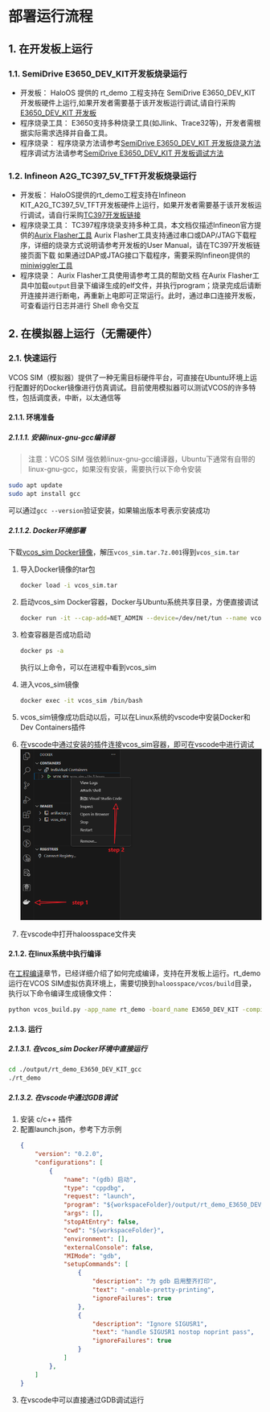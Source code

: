 # 部署运行流程
## 1. 在开发板上运行
### 1.1. SemiDrive E3650_DEV_KIT开发板烧录运行
- 开发板：
  HaloOS 提供的 rt_demo 工程支持在 SemiDrive E3650_DEV_KIT 开发板硬件上运行,如果开发者需要基于该开发板运行调试,请自行采购 [E3650_DEV_KIT 开发板](https://support.semidrive.com/product/detail/22)
- 程序烧录工具：
  E3650支持多种烧录工具(如Jlink、Trace32等)，开发者需根据实际需求选择并自备工具。
- 程序烧录：
  程序烧录方法请参考[SemiDrive E3650_DEV_KIT 开发板烧录方法](https://gitee.com/haloos/vcos_vendor_semidrive/blob/master/docs/SemiDrive%20E3650_DEV_KIT%20%E5%BC%80%E5%8F%91%E6%9D%BF%E7%83%A7%E5%BD%95%E6%96%B9%E6%B3%95.md)
  程序调试方法请参考[SemiDrive E3650_DEV_KIT 开发板调试方法](https://gitee.com/haloos/vcos_vendor_semidrive/blob/master/docs/SemiDrive%20E3650_DEV_KIT%20%E5%BC%80%E5%8F%91%E6%9D%BF%E8%B0%83%E8%AF%95%E6%96%B9%E6%B3%95.md)

### 1.2. Infineon A2G_TC397_5V_TFT开发板烧录运行
- 开发板：
  HaloOS提供的rt_demo工程支持在Infineon KIT_A2G_TC397_5V_TFT开发板硬件上运行，如果开发者需要基于该开发板运行调试，请自行采购[TC397开发板链接](https://www.infineon.com/cms/en/product/evaluation-boards/kit_a2g_tc397_5v_tft/)
- 程序烧录工具：
  TC397程序烧录支持多种工具，本文档仅描述Infineon官方提供的[Aurix Flasher工具](https://softwaretools.infineon.com/tools/com.ifx.tb.tool.aurixflashersoftwaretool)
  Aurix Flasher工具支持通过串口或DAP/JTAG下载程序，详细的烧录方式说明请参考开发板的User Manual，请在TC397开发板链接页面下载
  如果通过DAP或JTAG接口下载程序，需要采购Infineon提供的[miniwiggler工具](https://www.infineon.com/cms/en/product/evaluation-boards/kit_dap_miniwiggler_usb/)
- 程序烧录：
  Aurix Flasher工具使用请参考工具的帮助文档
  在Aurix Flasher工具中加载`output`目录下编译生成的elf文件，并执行program；烧录完成后请断开连接并进行断电，再重新上电即可正常运行。此时，通过串口连接开发板，可查看运行日志并进行 Shell 命令交互

## 2. 在模拟器上运行（无需硬件）
### 2.1. 快速运行
VCOS SIM（模拟器）提供了一种无需目标硬件平台，可直接在Ubuntu环境上运行配置好的Docker镜像进行仿真调试。目前使用模拟器可以测试VCOS的许多特性，包括调度表，中断，以太通信等
#### 2.1.1. 环境准备
##### 2.1.1.1. 安装linux-gnu-gcc编译器
> 注意：VCOS SIM 强依赖linux-gnu-gcc编译器，Ubuntu下通常有自带的linux-gnu-gcc，如果没有安装，需要执行以下命令安装

```bash
sudo apt update
sudo apt install gcc
```
可以通过`gcc --version`验证安装，如果输出版本号表示安装成功

##### 2.1.1.2. Docker环境部署
下载[vcos_sim Docker镜像](https://gitee.com/yanxiaoyong_1/sim-docker)，解压`vcos_sim.tar.7z.001`得到`vcos_sim.tar`
1. 导入Docker镜像的tar包
   ```bash
   docker load -i vcos_sim.tar
   ```
2. 启动vcos_sim Docker容器，Docker与Ubuntu系统共享目录，方便直接调试
   ```bash
   docker run -it --cap-add=NET_ADMIN --device=/dev/net/tun --name vcos_sim -v /home:/home vcos_sim /bin/bash &
   ```
3. 检查容器是否成功启动
   ```bash
   docker ps -a
   ```
   执行以上命令，可以在进程中看到vcos_sim

4. 进入vcos_sim镜像
   ```bash
   docker exec -it vcos_sim /bin/bash
   ```
5. vcos_sim镜像成功启动以后，可以在Linux系统的vscode中安装Docker和Dev Containers插件  
6. 在vscode中通过安装的插件连接vcos_sim容器，即可在vscode中进行调试  
![vscode连接vcos_sim](../_static/image/quick_start/vscode-connect-docker.png)
7. 在vscode中打开haloosspace文件夹

#### 2.1.2. 在linux系统中执行编译
在[工程编译](./02_compiling.md)章节，已经详细介绍了如何完成编译，支持在开发板上运行。rt_demo运行在VCOS SIM虚拟仿真环境上，需要切换到`haloosspace/vcos/build`目录，执行以下命令编译生成镜像文件：
```bash
python vcos_build.py -app_name rt_demo -board_name E3650_DEV_KIT -compiler gcc -maketool ninja -sim 1 -all
```

#### 2.1.3. 运行
##### 2.1.3.1. 在vcos_sim Docker环境中直接运行
```bash
cd ./output/rt_demo_E3650_DEV_KIT_gcc
./rt_demo
```

##### 2.1.3.2. 在vscode中通过GDB调试
1. 安装 c/c++ 插件
2. 配置launch.json，参考下方示例
    ```json
    {
        "version": "0.2.0",
        "configurations": [
            {
                "name": "(gdb) 启动",
                "type": "cppdbg",
                "request": "launch",
                "program": "${workspaceFolder}/output/rt_demo_E3650_DEV_KIT_gcc/rt_demo",
                "args": [],
                "stopAtEntry": false,
                "cwd": "${workspaceFolder}",
                "environment": [],
                "externalConsole": false,
                "MIMode": "gdb",
                "setupCommands": [
                    {
                        "description": "为 gdb 启用整齐打印",
                        "text": "-enable-pretty-printing",
                        "ignoreFailures": true
                    },
                    {
                        "description": "Ignore SIGUSR1",
                        "text": "handle SIGUSR1 nostop noprint pass",
                        "ignoreFailures": true
                    }
                ]
            },
        ]
    }
    ```
3. 在vscode中可以直接通过GDB调试运行
